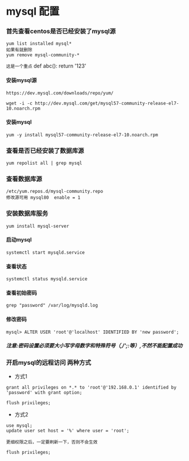 # mysql 配置
### 首先查看centos是否已经安装了mysql源
```
yum list installed mysql*
如果有就删除
yum remove mysql-community-*

```
`这是一个重点`
	def abc():
		return '123'
#### 安装mysql源	

``` 数据库官网地址
https://dev.mysql.com/downloads/repo/yum/
```
```
wget -i -c http://dev.mysql.com/get/mysql57-community-release-el7-10.noarch.rpm
```
#### 安装mysql
```
yum -y install mysql57-community-release-el7-10.noarch.rpm
```

### 查看是否已经安装了数据库源 
```
yum repolist all | grep mysql
```
### 查看数据库源
```
/etc/yum.repos.d/mysql-community.repo
修改源可用 mysql80  enable = 1
```
### 安装数据库服务
```
yum install mysql-server
```

#### 启动mysql
```
systemctl start mysqld.service
```
#### 查看状态
```
systemctl status mysqld.service
```
#### 查看初始密码
```
grep "password" /var/log/mysqld.log
```
#### 修改密码
```
mysql> ALTER USER 'root'@'localhost' IDENTIFIED BY 'new password';
```
##### 注意:密码设置必须要大小写字母数字和特殊符号（,/';:等）,不然不能配置成功
### 开启mysql的远程访问 两种方式
+ 方式1
```
grant all privileges on *.* to 'root'@'192.168.0.1' identified by 'password' with grant option;
```
```
flush privileges;
```
+ 方式2
```
use mysql;
update user set host = '%' where user = 'root';
```
`更细权限之后，一定要刷新一下，否则不会生效`
```
flush privileges;
```




